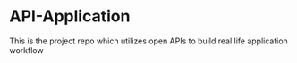 # API-Application
This is the project repo which utilizes open APIs to build real life application workflow
